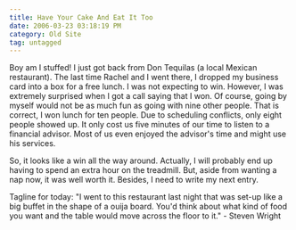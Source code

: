 ```yaml
---
title: Have Your Cake And Eat It Too
date: 2006-03-23 03:18:19 PM
category: Old Site
tag: untagged
---
```


Boy am I stuffed! I just got back from Don Tequilas (a local Mexican restaurant). The last time Rachel and I went there, I dropped my business card into a box for a free lunch. I was not expecting to win. However, I was extremely surprised when I got a call saying that I won. Of course, going by myself would not be as much fun as going with nine other people. That is correct, I won lunch for ten people. Due to scheduling conflicts, only eight people showed up. It only cost us five minutes of our time to listen to a financial advisor. Most of us even enjoyed the advisor's time and might use his services.

So, it looks like a win all the way around. Actually, I will probably end up having to spend an extra hour on the treadmill. But, aside from wanting a nap now, it was well worth it. Besides, I need to write my next entry.

Tagline for today: "I went to this restaurant last night that was set-up like a big buffet in the shape of a ouija board. You'd think about what kind of food you want and the table would move across the floor to it." - Steven Wright
